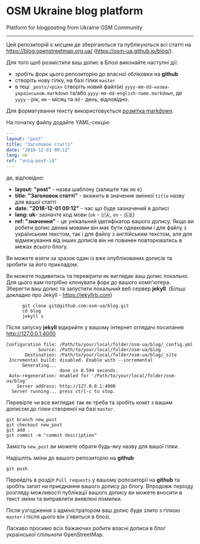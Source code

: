 # OSM Ukraine blog platform

Platform for blogposting from Ukraine OSM Community

---

Цей репозиторій є місцем де зберігаються та публікуються всі статті на <https://blog.openstreetmap.org.ua/> (<https://osm-ua.github.io/blog/>).

Для того щоб розмістити ваш допис в Блозі виконайте наступні дії:

-   зробіть форк цього репозиторію до власної обліковки на **github**
-   створіть нову гілку, на базі гілки `master`
-   в теці `_posts/<рік>` створіть новий файл(и) `yyyy-mm-dd-назва-українською.markdown` та/або `yyyy-mm-dd-english-name.markdown`, де `yyyy` - рік, `mm` - місяц та `dd` - день, відповідно.

Для форматування тексту використовується [розмітка markdown](https://help.github.com/articles/basic-writing-and-formatting-syntax/).

На початку файлу додайте YAML-секцію

```YAML
---
layout: "post"
title: "Заголовок статті"
date: "2018-12-01 09:12"
lang: uk
ref: "uniq-post-id"
---
```
де, відповідно:

-   **layout: "post"** - назва шаблону (залиште так як є)
-   **title: "Заголовок статті"** - вкажить в значення змінної `title` назву для вашої статті
-   **date: "2018-12-01 09:12"** - час що буде зазначений в дописі
-   **lang: uk**- зазначте код мови (`uk` - 🇺🇦, `en` - 🇬🇧)
-   **ref: "значення"** -  це унікальний ідетифікатор вашого допису. Якщо ви робити допис двома мовами він має бути однаковим і для файлу з українським текстом, так і для файлу з англійським текстом, але для відмежування від інших дописів він не повинен повторюватись в межах всього блогу.

Ви можете взяти за зразок один із вже опублікованих дописів та зробити за його прикладом.

Ви можете подивитись та перевірити як виглядає ваш допис локально. Для цього вам потрібно клонувати форк до вашого комп'ютера. Зберегти ваш допис та запустити локальний веб сервер **jekyll**. (Більш докладно про Jekyll - <https://jekyllrb.com>)

```
      git clone git@github.com:osm-ua/blog.git
      cd blog
      jekyll s
```

Після запуску **jekyll** відкрийте у вашому інтернет оглядачі посилання <http://127.0.0.1:4000>

```
Configuration file: /Path/to/your/local/folder/osm-ua/blog/_config.yml
            Source: /Path/to/your/local/folder/osm-ua/blog
       Destination: /Path/to/your/local/folder/osm-ua/blog/_site
 Incremental build: disabled. Enable with --incremental
      Generating... 
                    done in 0.594 seconds.
 Auto-regeneration: enabled for '/Path/to/your/local/folder/osm-ua/blog'
    Server address: http://127.0.0.1:4000
  Server running... press ctrl-c to stop.
```

Перевірте чи все виглядає так як треба та зробіть коміт з вашим дописом до гілки створеної на базі `master`.

```
git branch new_post
git checkout new_post
git add .
git commit -m "commit description"
```

Замість `new_post` ви можете обрати будь-яку назву для вашої гілки.

Надішліть зміни до вашого репозиторію на **github**

```
git push
```

Перейдіть в розділ `Pull requests` у вашому ропозиторії на **github** та зробіть запит на приєднання вашого допису до блогу. Впродовж періоду розгляду можливості публікації вашого допису ви можете вносити в текст зміни та виправляти виявлені помилки.

Після узгодження з адміністратором ваш допис буде злито з гілкою `master` і після цього він з'явиться в блозі.

Ласкаво просимо всіх бажаючих робити власні дописи в блог української спільноти OpenStreetMap.
